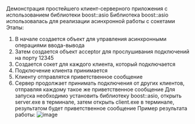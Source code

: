 Демонстрация простейшего клиент-серверного приложения с использованием библиотеки boost::asio
Библиотека boost::asio использовалась для реализации асинхронной работы с сокетами
Этапы:
1. В начале создается объект для управления асинхронными операциями ввода-вывода
2. Затем создается объект acceptor для прослушивания подключений на порту 12345
3. Создается сокет для каждого клиента, который подключается
4. Подключение клиента принимается
5. Клиенту отправлятся приветственное сообщение
6. Сервер продолжает принимать подключения от других клиентов, отправляя каждому такое же приветственное сообщение
Для запуска необходимо установить библиотеку boost::asio, открыть server.exe в терминале, затем открыть client.exe в терминале, результатом будет приветственное сообщение 
Пример результата работы:
![image](https://github.com/regretism/clientserver/assets/85019980/b60dd3f1-2d7e-448c-93d2-f5a665be4991)
